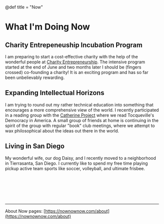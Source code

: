 @def title = "Now"

# What I'm Doing Now

## Charity Entrepeneuship Incubation Program
I am preparing to start a cost-effective charity with the help of the wonderful people at [Charity Entrepreneurship](https://www.charityentrepreneurship.com/). The intensive program started at the end of June and two months later I should be (fingers crossed) co-founding a charity! It is an exciting program and has so far been unbelievably rewarding. 

## Expanding Intellectual Horizons
I am trying to round out my rather technical education into something that encourages a more comprehensive view of the world. I recently participated in a reading group with the [Catherine Project](https://catherineproject.org/) where we read Tocqueville's Democracy in America. A small group of friends at home is continuing in the spirit of the group with regular "book" club meetings, where we attempt to wax philosophical about the ideas out there in the world.

## Living in San Diego
My wonderful wife, our dog Daisy, and I recently moved to a neighborhood in Tierrasanta, San Diego. I currently like to spend my free time playing pickup active team sports like soccer, volleyball, and ultimate frisbee.


&nbsp;  

&nbsp;   

&nbsp;  



---
About Now pages: [https://nownownow.com/about](https://nownownow.com/about)